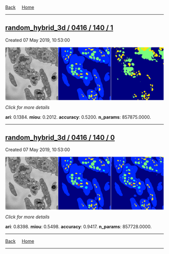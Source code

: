 
[Back](..)&nbsp;&nbsp;&nbsp;&nbsp;&nbsp;[Home](https://leapmanlab.github.io/snapshots)

---

<div class="summary"><a href="1"><h2>random_hybrid_3d / 0416 / 140 / 1</h2></a><p>Created 07 May 2019, 10:53:00
</p><a href="1"><img src="1/media/summary.png" align="center"></a><p>
<i>Click for more details</i>
</p></div>

**ari**: 0.1384. **miou**: 0.2012. **accuracy**: 0.5200. **n_params**: 857875.0000. 

---

<div class="summary"><a href="0"><h2>random_hybrid_3d / 0416 / 140 / 0</h2></a><p>Created 07 May 2019, 10:53:00
</p><a href="0"><img src="0/media/summary.png" align="center"></a><p>
<i>Click for more details</i>
</p></div>

**ari**: 0.8398. **miou**: 0.5498. **accuracy**: 0.9417. **n_params**: 857728.0000. 

---

[Back](..)&nbsp;&nbsp;&nbsp;&nbsp;&nbsp;[Home](https://leapmanlab.github.io/snapshots)

---
